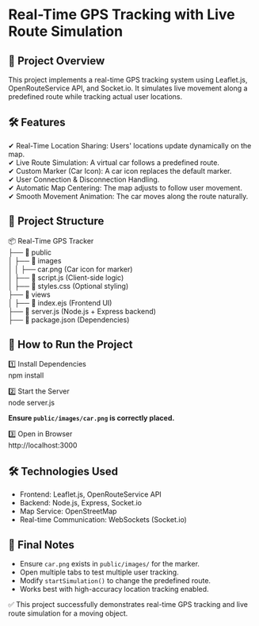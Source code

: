 Real-Time GPS Tracking with Live Route Simulation
=================================================

🚀 Project Overview
-------------------
This project implements a real-time GPS tracking system using Leaflet.js, OpenRouteService API, and Socket.io. 
It simulates live movement along a predefined route while tracking actual user locations.

🛠 Features
-----------
✔ Real-Time Location Sharing: Users' locations update dynamically on the map.  
✔ Live Route Simulation: A virtual car follows a predefined route.  
✔ Custom Marker (Car Icon): A car icon replaces the default marker.  
✔ User Connection & Disconnection Handling.  
✔ Automatic Map Centering: The map adjusts to follow user movement.  
✔ Smooth Movement Animation: The car moves along the route naturally.  

📂 Project Structure
---------------------
📦 Real-Time GPS Tracker  
├── 📂 public  
│   ├── 📂 images  
│   │   ├── car.png (Car icon for marker)  
│   ├── 📜 script.js (Client-side logic)  
│   ├── 📜 styles.css (Optional styling)  
├── 📂 views  
│   ├── 📜 index.ejs (Frontend UI)  
├── 📜 server.js (Node.js + Express backend)  
├── 📜 package.json (Dependencies)  

🚀 How to Run the Project
-------------------------
1️⃣ Install Dependencies  
   npm install  

2️⃣ Start the Server  
   node server.js  

   **Ensure `public/images/car.png` is correctly placed.**

3️⃣ Open in Browser  
   http://localhost:3000  

🛠 Technologies Used
--------------------
- Frontend: Leaflet.js, OpenRouteService API  
- Backend: Node.js, Express, Socket.io  
- Map Service: OpenStreetMap  
- Real-time Communication: WebSockets (Socket.io)  

📌 Final Notes
--------------
- Ensure `car.png` exists in `public/images/` for the marker.  
- Open multiple tabs to test multiple user tracking.  
- Modify `startSimulation()` to change the predefined route.  
- Works best with high-accuracy location tracking enabled.  

✅ This project successfully demonstrates real-time GPS tracking and live route simulation for a moving object.  

